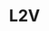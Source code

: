 ---
layout: firm_page
title: "L2V"
id: "l2v.com"
permalink: "/l2vl2v.com/"
website: "https://www.l2v.com"
offices: "New York (United States)"
investment_stages: "Seed, Series A, Series B"
portfolio_companies: "LeafLink, Cellibre, Jane Technologies"
portfolio_link: ""
investment_markets: "Cannabis"
founded_year: "2021"
description: "L2 Ventures is an investment firm focused on growth stage investments in cannabis."
linkedin: "https://www.linkedin.com/company/l2-ventures"
twitter: ""
instagram: ""
team_page: ""
investor_type: "Venture Capital, Private Equity"
crunchbase: "https://www.crunchbase.com/organization/l2-ventures"
pitchbook: "https://pitchbook.com/profiles/investor/340777-36"

# SEO Optimization
meta_title: "L2V - VC Firm - projectstartups.com"
meta_description: "L2V, L2 Ventures is an investment firm focused on growth stage investments in cannabis...."
meta_keywords: "L2V, Cannabis, VC firm, venture capital, startup investor, projectstartups.com"
canonical_url: "https://vc.projectstartups.com/l2vl2v.com/"
---